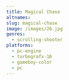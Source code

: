 ```yaml
---
title: Magical Chase
altnames:
slug: magical-chase
image: /images/26.jpg
genres:
  - scrolling-shooter
platforms:
  - pc-engine
  - turbografx-16
  - gameboy-color
  - pc
---
```


